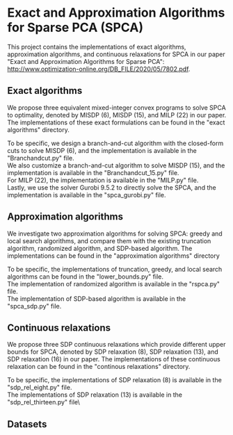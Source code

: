 # Exact and Approximation Algorithms for Sparse PCA (SPCA)

This project contains the implementations of exact algorithms, approximation algorithms, and continuous relaxations for SPCA in our paper "Exact and Approximation Algorithms for Sparse PCA": http://www.optimization-online.org/DB_FILE/2020/05/7802.pdf.

## Exact algorithms
We propose three equivalent mixed-integer convex programs to solve SPCA to optimality, denoted by MISDP (6), MISDP (15), and MILP (22) in our paper. The implementations of these exact formulations can be found in the "exact algorithms" directory.


To be specific, we design a branch-and-cut algorithm with the closed-form cuts to solve MISDP (6), and the implementation is available in the "Branchandcut.py" file.\
We also customize a branch-and-cut algorithm to solve MISDP (15), and the implementation is available in the "Branchandcut_15.py" file.\
For MILP (22),  the implementation is available in the "MILP.py" file.\
Lastly, we use the solver Gurobi 9.5.2 to directly solve the SPCA, and the implementation is available in the "spca_gurobi.py" file.


## Approximation algorithms
We investigate two approximation algorithms for solving SPCA: greedy and local search algorithms, and compare them with the existing truncation algorithm, randomized algorithm, and SDP-based algorithm. The implementations can be found in the "approximation algorithms" directory


To be specific, the implementations of truncation, greedy, and local search algorithms can be found in the "lower_bounds.py" file.\
The implementation of randomized algorithm is available in the "rspca.py" file.\
The implementation of SDP-based algorithm is available in the "spca_sdp.py" file.

## Continuous relaxations
We propose three SDP continuous relaxations which provide different upper bounds for SPCA, denoted by SDP relaxation (8), SDP relaxation (13),  and SDP relaxation (16) in our paper. The implementations of these continuous relaxation can be found in the "continous relaxations" directory.


To be specific, the implementations of SDP relaxation (8) is available in the "sdp_rel_eight.py" file.\
The implementations of SDP relaxation (13) is available in the "sdp_rel_thirteen.py" file\

## Datasets
